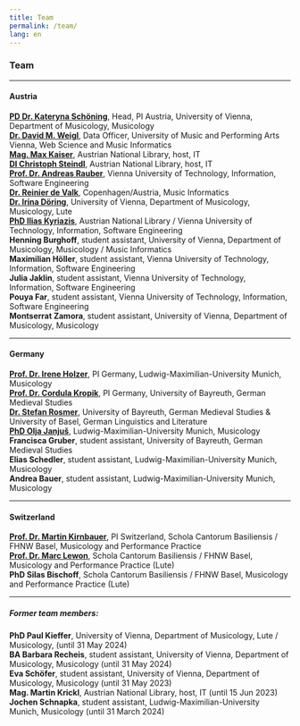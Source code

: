 ```yaml
---
title: Team
permalink: /team/
lang: en
---
```



### Team 
___
#### Austria
[**PD Dr. Kateryna Schöning**](https://musikwissenschaft.univie.ac.at/ueber-uns/team/schoening/), Head, PI Austria, University of Vienna, Department of Musicology, Musicology    
[**Dr. David M. Weigl**](https://iwk.mdw.ac.at/david-weigl), Data Officer, University of Music and Performing Arts Vienna, Web Science and Music Informatics    
[**Mag. Max Kaiser**](https://www.linkedin.com/in/maxkaiser/), Austrian National Library, host, IT    
[**DI Christoph Steindl**](https://www.onb.ac.at/forschung/forschungsblog/artikel/digitale-editionen-an-der-oesterreichischen-nationalbibliothek-eine-infrastruktur), Austrian National Library, host, IT  
[**Prof. Dr. Andreas Rauber**](https://informatics.tuwien.ac.at/people/andreas-rauber), Vienna University of Technology, Information, Software Engineering      
[**Dr. Reinier de Valk**](https://scholar.google.com/citations?user=V2Vd9b0AAAAJ), Copenhagen/Austria, Music Informatics  
[**Dr. Irina Döring**](https://cesr.cnrs.fr/formations/doctorat/irina-döring), University of Vienna, Department of Musicology, Musicology, Lute   
[**PhD Ilias Kyriazis**](https://www.ikyriazis.com/), Austrian National Library / Vienna University of Technology, Information, Software Engineering<br/>
**Henning Burghoff**, student assistant, University of Vienna, Department of Musicology, Musicology / Music Informatics           
**Maximilian Höller**, student assistant, Vienna University of Technology, Information, Software Engineering          
**Julia Jaklin**, student assistant, Vienna University of Technology, Information, Software Engineering       
**Pouya Far**, student assistant, Vienna University of Technology, Information, Software Engineering  
**Montserrat Zamora**, student assistant, University of Vienna, Department of Musicology, Musicology

---
#### Germany
[**Prof. Dr. Irene Holzer**](https://www.musikwissenschaft.uni-muenchen.de/personen/professoren/holzer/index.html), PI Germany, Ludwig-Maximilian-University Munich, Musicology    
 [**Prof. Dr. Cordula Kropik**](https://www.mediaevistik.uni-bayreuth.de/de/team/Kropik-Cordula/index.php), PI Germany, University of Bayreuth, German Medieval Studies    
[**Dr. Stefan Rosmer**](https://germanistik.philhist.unibas.ch/de/personen/stefan-rosmer/), University of Bayreuth, German Medieval Studies & University of Basel, German Linguistics and Literature     
 [**PhD Olja Janjuš**](https://www.musikwissenschaft.uni-muenchen.de/personen/mitarbeiter/janjus/index.html), Ludwig-Maximilian-University Munich, Musicology    
**Francisca Gruber**, student assistant, University of Bayreuth, German Medieval Studies    
 **Elias Schedler**, student assistant, Ludwig-Maximilian-University Munich, Musicology  
 **Andrea Bauer**, student assistant, Ludwig-Maximilian-University Munich, Musicology

---
#### Switzerland
 [**Prof. Dr. Martin Kirnbauer**](https://www.fhnw.ch/de/personen/martin-kirnbauer), PI Switzerland, Schola Cantorum Basiliensis / FHNW Basel, Musicology and Performance Practice     
 [**Prof. Dr. Marc Lewon**](https://www.fhnw.ch/de/personen/marc-lewon), Schola Cantorum Basiliensis / FHNW Basel, Musicology and Performance Practice (Lute)  
 **PhD Silas Bischoff**, Schola Cantorum Basiliensis / FHNW Basel, Musicology and Performance Practice (Lute)  

---
##### Former team members:
**PhD Paul Kieffer**, University of Vienna, Department of Musicology, Lute / Musicology, (until 31 May 2024)  
**BA Barbara Recheis**, student assistant, University of Vienna, Department of Musicology, Musicology (until 31 May 2024)  
**Eva Schöfer**, student assistant, University of Vienna, Department of Musicology, Musicology (until 31 May 2023)   
**Mag. Martin Krickl**, Austrian National Library, host, IT (until 15 Jun 2023)    
**Jochen Schnapka**, student assistant, Ludwig-Maximilian-University Munich, Musicology (until 31 March 2024)   
